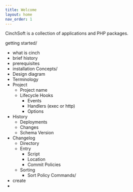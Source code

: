 ```yaml
---
title: Welcome
layout: home
nav_order: 1
---
```

CinchSoft is a collection of applications and PHP packages. 


getting started/
* what is cinch
* brief history
* prerequisites
* installation
Concepts/
* Design diagram
* Terminology
* Project
  * Project name
  * Lifecycle Hooks 
    * Events
    * Handlers (exec or http)
    * Options
* History
  * Deployments
  * Changes
  * Schema Version
* Changelog
  * Directory
  * Entry
    * Script
    * Location
    * Commit Policies
  * Sorting
    * Sort Policy
Commands/
* create
* 
